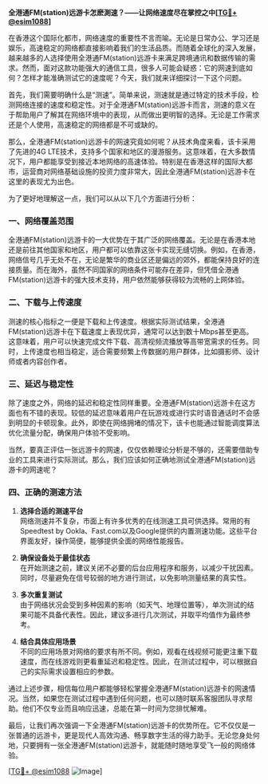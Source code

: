 **全港通FM(station)远游卡怎麽測速？——让网络速度尽在掌控之中[[TG💪+ @esim1088](https://t.me/s/esim1088)]**

在香港这个国际化都市，网络速度的重要性不言而喻。无论是日常办公、学习还是娱乐，高速稳定的网络都直接影响着我们的生活品质。而随着全球化的深入发展，越来越多的人选择使用全港通FM(station)远游卡来满足跨境通讯和数据传输的需求。然而，面对这款功能强大的通信工具，很多人可能会疑惑：它的网速到底如何？怎样才能准确测试它的速度呢？今天，我们就来详细探讨一下这个问题。

首先，我们需要明确什么是“测速”。简单来说，测速就是通过特定的技术手段，检测网络连接的速度和稳定性。对于全港通FM(station)远游卡而言，测速的意义在于帮助用户了解其在网络环境中的表现，从而做出更明智的选择。无论是工作需求还是个人使用，高速稳定的网络都是不可或缺的。

那么，全港通FM(station)远游卡的网速究竟如何呢？从技术角度来看，该卡采用了先进的4G LTE技术，支持多个国家和地区的漫游服务。这意味着，在大多数情况下，用户都能享受到接近本地网络的高速体验。特别是在香港这样的国际大都市，运营商对网络基础设施的投资力度非常大，因此全港通FM(station)远游卡在这里的表现尤为出色。

为了更好地理解这一点，我们可以从以下几个方面进行分析：

### 一、网络覆盖范围

全港通FM(station)远游卡的一大优势在于其广泛的网络覆盖。无论是在香港本地还是前往其他国家和地区，用户都可以依靠这张卡实现无缝切换。例如，在香港，网络信号几乎无处不在，无论是繁华的商业区还是偏远的郊外，都能保持良好的连接质量。而在海外，虽然不同国家的网络条件可能存在差异，但凭借全港通FM(station)远游卡的强大技术支持，用户依然能够获得较为流畅的上网体验。

### 二、下载与上传速度

测速的核心指标之一便是下载和上传速度。根据实际测试结果，全港通FM(station)远游卡在下载速度上表现优异，通常可以达到数十Mbps甚至更高。这意味着，用户可以快速完成文件下载、高清视频流播放等高带宽需求的任务。同时，上传速度也相当稳定，适合需要频繁上传数据的用户群体，比如摄影师、设计师或者内容创作者。

### 三、延迟与稳定性

除了速度之外，网络的延迟和稳定性同样重要。全港通FM(station)远游卡在这方面也有不错的表现。较低的延迟意味着用户在玩游戏或进行实时语音通话时不会感到明显的卡顿现象。此外，即使在网络拥堵的情况下，该卡也能通过智能调度算法优化流量分配，确保用户体验不受影响。

当然，要真正评估一张远游卡的网速，仅仅依赖理论分析是不够的，还需要借助专业的工具来进行实际测试。那么，我们应该如何正确地测试全港通FM(station)远游卡的网速呢？

### 四、正确的测速方法

1. **选择合适的测速平台**  
   网络测速并不复杂，市面上有许多优秀的在线测速工具可供选择。常用的有Speedtest by Ookla、Fast.com以及Google提供的内置测速功能。这些平台界面友好，操作简便，能够提供全面的网络性能报告。

2. **确保设备处于最佳状态**  
   在开始测速之前，建议关闭不必要的后台应用程序和服务，以减少干扰因素。同时，尽量避免在信号较弱的地方进行测试，以免影响测量结果的真实性。

3. **多次重复测试**  
   由于网络状况会受到多种因素的影响（如天气、地理位置等），单次测试的结果可能不具备代表性。因此，建议多进行几次测试，并取平均值作为最终参考。

4. **结合具体应用场景**  
   不同的应用场景对网络的要求有所不同。例如，观看在线视频可能更注重下载速度，而在线游戏则更看重延迟和稳定性。因此，在测试过程中，可以根据自己的实际需求设置相应的参数。

通过上述步骤，相信每位用户都能够轻松掌握全港通FM(station)远游卡的网速情况。当然，如果您在测试过程中遇到任何问题，也可以随时联系客服团队寻求帮助。他们不仅专业而且响应迅速，总能在第一时间为您排忧解难。

最后，让我们再次强调一下全港通FM(station)远游卡的优势所在。它不仅仅是一张普通的远游卡，更是现代人高效沟通、畅享数字生活的得力助手。无论您身处何地，只要拥有一张全港通FM(station)远游卡，就能随时随地享受飞一般的网络体验。

[[TG💪+ @esim1088](https://t.me/s/esim1088) ![Image](https://i.postimg.cc/4NQfJmqS/Snipaste-2025-05-13-00-14-12.png)]